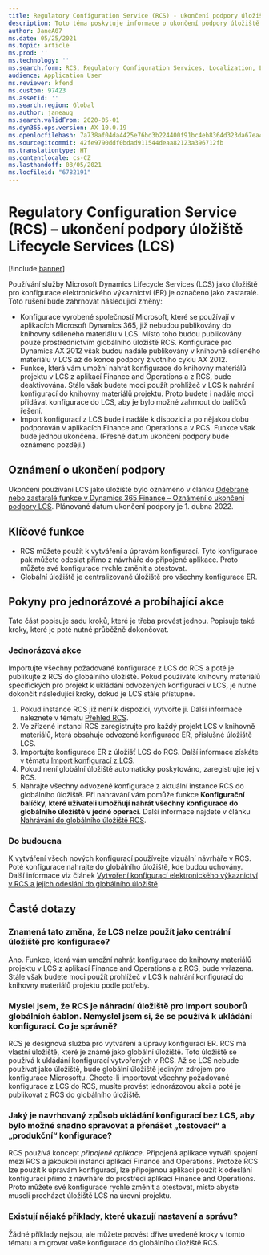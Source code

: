 ```yaml
---
title: Regulatory Configuration Service (RCS) - ukončení podpory úložiště Lifecycle Services (LCS)
description: Toto téma poskytuje informace o ukončení podpory úložiště Microsoft Dynamics Lifecycle Services (LCS), které je plánováno jako součást zavádění globálního úložiště Regulatory Configuration Service (RCS).
author: JaneA07
ms.date: 05/25/2021
ms.topic: article
ms.prod: ''
ms.technology: ''
ms.search.form: RCS, Regulatory Configuration Services, Localization, LCS storage, LCS storage deprecation
audience: Application User
ms.reviewer: kfend
ms.custom: 97423
ms.assetid: ''
ms.search.region: Global
ms.author: janeaug
ms.search.validFrom: 2020-05-01
ms.dyn365.ops.version: AX 10.0.19
ms.openlocfilehash: 7a738af04da4425e76bd3b224400f91bc4eb8364d323da67ea457eaba9e65643
ms.sourcegitcommit: 42fe9790ddf0bdad911544deaa82123a396712fb
ms.translationtype: HT
ms.contentlocale: cs-CZ
ms.lasthandoff: 08/05/2021
ms.locfileid: "6782191"
---
```

# <a name="regulatory-configuration-service-rcs--lifecycle-services-lcs-storage-deprecation"></a>Regulatory Configuration Service (RCS) – ukončení podpory úložiště Lifecycle Services (LCS)

[!include [banner](../includes/banner.md)]

Používání služby Microsoft Dynamics Lifecycle Services (LCS) jako úložiště pro konfigurace elektronického výkaznictví (ER) je označeno jako zastaralé. Toto rušení bude zahrnovat následující změny:

- Konfigurace vyrobené společností Microsoft, které se používají v aplikacích Microsoft Dynamics 365, již nebudou publikovány do knihovny sdíleného materiálu v LCS. Místo toho budou publikovány pouze prostřednictvím globálního úložiště RCS. Konfigurace pro Dynamics AX 2012 však budou nadále publikovány v knihovně sdíleného materiálu v LCS až do konce podpory životního cyklu AX 2012.
- Funkce, která vám umožní nahrát konfigurace do knihovny materiálů projektu v LCS z aplikací Finance and Operations a z RCS, bude deaktivována. Stále však budete moci použít prohlížeč v LCS k nahrání konfigurací do knihovny materiálů projektu. Proto budete i nadále moci přidávat konfigurace do LCS, aby je bylo možné zahrnout do balíčků řešení.
- Import konfigurací z LCS bude i nadále k dispozici a po nějakou dobu podporován v aplikacích Finance and Operations a v RCS. Funkce však bude jednou ukončena. (Přesné datum ukončení podpory bude oznámeno později.)

## <a name="deprecation-notice"></a>Oznámení o ukončení podpory

Ukončení používání LCS jako úložiště bylo oznámeno v článku [Odebrané nebo zastaralé funkce v Dynamics 365 Finance – Oznámení o ukončení podpory LCS](../get-started/removed-deprecated-features-finance.md#features-removed-or-deprecated-in-the-finance-10017-release). Plánované datum ukončení podpory je 1. dubna 2022.

## <a name="key-features"></a>Klíčové funkce

- RCS můžete použít k vytváření a úpravám konfigurací. Tyto konfigurace pak můžete odeslat přímo z návrháře do připojené aplikace. Proto můžete své konfigurace rychle změnit a otestovat.
- Globální úložiště je centralizované úložiště pro všechny konfigurace ER.

## <a name="guidance-for-one-time-and-ongoing-actions"></a>Pokyny pro jednorázové a probíhající akce

Tato část popisuje sadu kroků, které je třeba provést jednou. Popisuje také kroky, které je poté nutné průběžně dokončovat.

### <a name="one-time-action"></a>Jednorázová akce

Importujte všechny požadované konfigurace z LCS do RCS a poté je publikujte z RCS do globálního úložiště. Pokud používáte knihovny materiálů specifických pro projekt k ukládání odvozených konfigurací v LCS, je nutné dokončit následující kroky, dokud je LCS stále přístupné.

1. Pokud instance RCS již není k dispozici, vytvořte ji. Další informace naleznete v tématu [Přehled RCS](rcs-overview.md).
2. Ve zřízené instanci RCS zaregistrujte pro každý projekt LCS v knihovně materiálů, která obsahuje odvozené konfigurace ER, příslušné úložiště LCS.
3. Importujte konfigurace ER z úložišť LCS do RCS. Další informace získáte v tématu [Import konfigurací z LCS](../../dev-itpro/analytics/tasks/er-import-configuration-lifecycle-services.md).
4. Pokud není globální úložiště automaticky poskytováno, zaregistrujte jej v RCS.
5. Nahrajte všechny odvozené konfigurace z aktuální instance RCS do globálního úložiště. Při nahrávání vám pomůže funkce **Konfigurační balíčky, které uživateli umožňují nahrát všechny konfigurace do globálního úložiště v jedné operaci**. Další informace najdete v článku [Nahrávání do globálního úložiště RCS](rcs-global-repo-upload.md).

### <a name="going-forward"></a>Do budoucna

K vytváření všech nových konfigurací používejte vizuální návrháře v RCS. Poté konfigurace nahrajte do globálního úložiště, kde budou uchovány. Další informace viz článek [Vytvoření konfigurací elektronického výkaznictví v RCS a jejich odeslání do globálního úložiště](rcs-global-repo-upload.md).

## <a name="frequently-asked-questions"></a>Časté dotazy

### <a name="does-this-change-mean-that-lcs-cant-be-used-as-central-storage-for-configurations"></a>Znamená tato změna, že LCS nelze použít jako centrální úložiště pro konfigurace?

Ano. Funkce, která vám umožní nahrát konfigurace do knihovny materiálů projektu v LCS z aplikací Finance and Operations a z RCS, bude vyřazena. Stále však budete moci použít prohlížeč v LCS k nahrání konfigurací do knihovny materiálů projektu podle potřeby.

### <a name="i-thought-that-rcs-was-a-replacement-repository-for-importing-global-template-files-i-didnt-think-that-its-used-to-store-configurations-which-is-correct"></a>Myslel jsem, že RCS je náhradní úložiště pro import souborů globálních šablon. Nemyslel jsem si, že se používá k ukládání konfigurací. Co je správně?

RCS je designová služba pro vytváření a úpravy konfigurací ER. RCS má vlastní úložiště, které je známé jako globální úložiště. Toto úložiště se používá k ukládání konfigurací vytvořených v RCS. Až se LCS nebude používat jako úložiště, bude globální úložiště jediným zdrojem pro konfigurace Microsoftu. Chcete-li importovat všechny požadované konfigurace z LCS do RCS, musíte provést jednorázovou akci a poté je publikovat z RCS do globálního úložiště.

### <a name="without-lcs-what-is-the-suggested-way-to-store-configurations-so-that-test-and-production-configurations-can-easily-be-managed-and-transferred"></a>Jaký je navrhovaný způsob ukládání konfigurací bez LCS, aby bylo možné snadno spravovat a přenášet „testovací“ a „produkční“ konfigurace?

RCS používá koncept *připojené aplikace*. Připojená aplikace vytváří spojení mezi RCS a jakoukoli instancí aplikací Finance and Operations. Protože RCS lze použít k úpravám konfigurací, lze připojenou aplikaci použít k odeslání konfigurací přímo z návrháře do prostředí aplikací Finance and Operations. Proto můžete své konfigurace rychle změnit a otestovat, místo abyste museli procházet úložiště LCS na úrovni projektu.

### <a name="are-there-any-examples-that-show-the-setup-and-management"></a>Existují nějaké příklady, které ukazují nastavení a správu?

Žádné příklady nejsou, ale můžete provést dříve uvedené kroky v tomto tématu a migrovat vaše konfigurace do globálního úložiště RCS.
